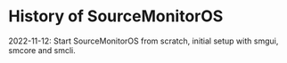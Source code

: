 # History of SourceMonitorOS

2022-11-12: Start SourceMonitorOS from scratch, initial setup with smgui, smcore and smcli.

